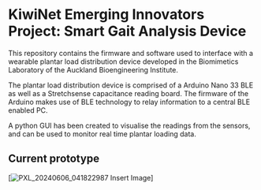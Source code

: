 # KiwiNet Emerging Innovators Project: Smart Gait Analysis Device

This repository contains the firmware and software used to interface with a wearable plantar load distribution device developed in the Biomimetics Laboratory of the Auckland Bioengineering Institute. 

The plantar load distribution device is comprised of a Arduino Nano 33 BLE as well as a Stretchsense capacitance reading board. The firmware of the Arduino makes use of BLE technology to relay information to a central BLE enabled PC.

A python GUI has been created to visualise the readings from the sensors, and can be used to monitor real time plantar loading data.

## Current prototype 
[![PXL_20240606_041822987](https://github.com/biggtinggg/SmartSoleProject/assets/87840400/09f5d282-2dc8-493d-98ae-c5c8a9525440)
Insert Image]
